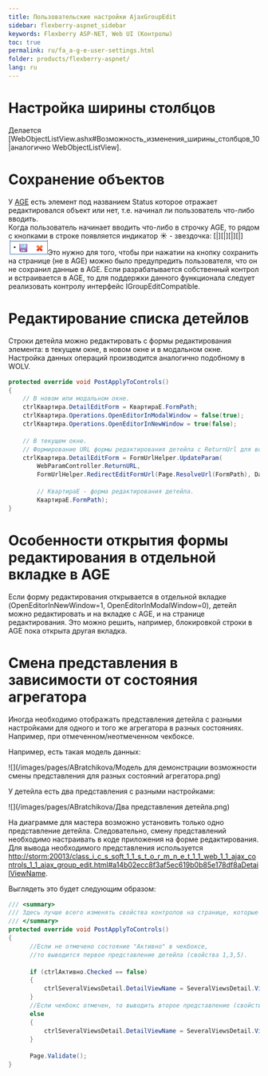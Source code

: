 ```yaml
---
title: Пользовательские настройки AjaxGroupEdit
sidebar: flexberry-aspnet_sidebar
keywords: Flexberry ASP-NET, Web UI (Контролы)
toc: true
permalink: ru/fa_a-g-e-user-settings.html
folder: products/flexberry-aspnet/
lang: ru
---
```




# Настройка ширины столбцов
Делается [WebObjectListView.ashx#Возможность_изменения_ширины_столбцов_10|аналогично WebObjectListView].

# Сохранение объектов
У [AGE](ajax-group-edit.html) есть элемент под названием Status <input type="hidden" /> которое отражает редактировался объект или нет, т.е. начинал ли пользователь что-либо вводить. <br /> Когда пользователь начинает вводить что-либо в строчку AGE, то рядом с кнопками в строке появляется индикатор ☀ - звездочка: [|][|][|][|]![](/images/pages/img/CaseberryWeb/WGE-modified.png)Это нужно для того, чтобы при нажатии на кнопку сохранить на странице (не в AGE) можно было предупредить пользователя, что он не сохранил данные в AGE. Если разрабатывается собственный контрол и встраивается в AGE, то для поддержки данного функционала следует реализовать контролу интерфейс IGroupEditCompatible.

# Редактирование списка детейлов
Строки детейла можно редактировать с формы редактирования элемента: в текущем окне, в новом окне и в модальном окне.
Настройка данных операций производится аналогично подобному в WOLV.

```cs
protected override void PostApplyToControls()
{
    // В новом или модальном окне.
    ctrlКвартира.DetailEditForm = КвартираE.FormPath;
    ctrlКвартира.Operations.OpenEditorInModalWindow = false(true);
    ctrlКвартира.Operations.OpenEditorInNewWindow = true(false);
            
    // В текущем окне.
    // Формирование URL формы редактирования детейла с ReturnUrl для возврата к этой (текущей) форме.
    ctrlКвартира.DetailEditForm = FormUrlHelper.UpdateParam(
        WebParamController.ReturnURL,
        FormUrlHelper.RedirectEditFormUrl(Page.ResolveUrl(FormPath), DataObject.__PrimaryKey.ToString()),

        // КвартираE - форма редактирования детейла.
        КвартираE.FormPath);
}
```

# Особенности открытия формы редактирования в отдельной вкладке в AGE
Если форму редактирования открывается в отдельной вкладке (OpenEditorInNewWindow=1, OpenEditorInModalWindow=0), детейл можно редактировать
и на вкладке с AGE, и на странице редактирования. Это можно решить, например, блокировкой строки в AGE пока открыта другая вкладка.

# Смена представления в зависимости от состояния агрегатора
Иногда необходимо отображать представления детейла с разными настройками для одного и того же агрегатора в разных состояниях. Например, при отмеченном/неотмеченном чекбоксе.

Например, есть такая модель данных:

![](/images/pages/ABratchikova/Модель для демонстрации возможности смены представления для разных состояний агрегатора.png)

У детейла есть два представления с разными настройками: 

![](/images/pages/ABratchikova/Два представления детейла.png)

На диаграмме для мастера возможно установить только одно представление детейла. Следовательно, смену представлений необходимо настраивать в коде приложения на форме редактирования. Для вывода необходимого представления используется <http://storm:20013/class_i_c_s_soft_1_1_s_t_o_r_m_n_e_t_1_1_web_1_1_ajax_controls_1_1_ajax_group_edit.html#a14b02ecc8f3af5ec619b0b85e178df8aDetailViewName>.

Выглядеть это будет следующим образом:

```cs
/// <summary>
/// Здесь лучше всего изменять свойства контролов на странице, которые не обрабатываются WebBinder.
/// </summary>
protected override void PostApplyToControls()
{
      //Если не отмечено состояние "Активно" в чекбоксе,
      //то выводится первое представление детейла (свойства 1,3,5).
            
      if (ctrlАктивно.Checked == false)
      {
          ctrlSeveralViewsDetail.DetailViewName = SeveralViewsDetail.Views.SeveralViewsDetailD1.Name;
      }
      //Если чекбокс отмечен, то выводить второе представление (свойства 2,4,6).
      else
      {
          ctrlSeveralViewsDetail.DetailViewName = SeveralViewsDetail.Views.SeveralViewsDetailD2.Name;
      }

      Page.Validate();
}
```
 


 